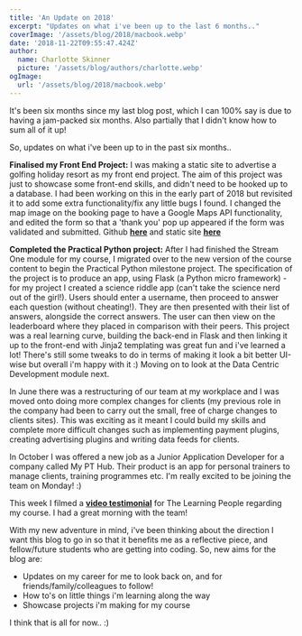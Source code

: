 ```yaml
---
title: 'An Update on 2018'
excerpt: "Updates on what i've been up to the last 6 months.."
coverImage: '/assets/blog/2018/macbook.webp'
date: '2018-11-22T09:55:47.424Z'
author:
  name: Charlotte Skinner
  picture: '/assets/blog/authors/charlotte.webp'
ogImage:
  url: '/assets/blog/2018/macbook.webp'
---
```


It's been six months since my last blog post, which I can 100% say is due to having a jam-packed six months. Also partially that I didn't know how to sum all of it up!

So, updates on what i've been up to in the past six months..

**Finalised my Front End Project:** I was making a static site to advertise a golfing holiday resort as my front end project. The aim of this project was just to showcase some front-end skills, and didn't need to be hooked up to a database. I had been working on this in the early part of 2018 but revisited it to add some extra functionality/fix any little bugs I found. I changed the map image on the booking page to have a Google Maps API functionality, and edited the form so that a 'thank you' pop up appeared if the form was validated and submitted. Github **[here](https://github.com/charlotteskinner90/teeinthesun")** and static site **[here](https://charlotteskinner90.github.io/teeinthesun/)**

**Completed the Practical Python project:** After I had finished the Stream One module for my course, I migrated over to the new version of the course content to begin the Practical Python milestone project. The specification of the project is to produce an app, using Flask (a Python micro framework) - for my project I created a science riddle app (can't take the science nerd out of the girl!). Users should enter a username, then proceed to answer each question (without cheating!). They are then presented with their list of answers, alongside the correct answers. The user can then view on the leaderboard where they placed in comparison with their peers. This project was a real learning curve, building the back-end in Flask and then linking it up to the front-end with Jinja2 templating was great fun and i've learned a lot! There's still some tweaks to do in terms of making it look a bit better UI-wise but overall i'm happy with it :) Moving on to look at the Data Centric Development module next.

In June there was a restructuring of our team at my workplace and I was moved onto doing more complex changes for clients (my previous role in the company had been to carry out the small, free of charge changes to clients sites). This was exciting as it meant I could build my skills and complete more difficult changes such as implementing payment plugins, creating advertising plugins and writing data feeds for clients.

In October I was offered a new job as a Junior Application Developer for a company called My PT Hub. Their product is an app for personal trainers to manage clients, training programmes etc. I'm really excited to be joining the team on Monday! :)

This week I filmed a **[video testimonial](https://youtu.be/p4jLEBx6x_M)** for The Learning People regarding my course. I had a great morning with the team!

With my new adventure in mind, i've been thinking about the direction I want this blog to go in so that it benefits me as a reflective piece, and fellow/future students who are getting into coding. So, new aims for the blog are:

* Updates on my career for me to look back on, and for friends/family/colleagues to follow!
* How to's on little things i'm learning along the way
* Showcase projects i'm making for my course

I think that is all for now.. :)
